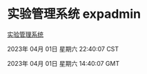 # 实验管理系统 expadmin
[实验管理系统](http://:56808/expadmin-782313d2-e1b1-4ea7-932e-3a55e6a1a4d0/)

2023年 04月 01日 星期六 22:40:07 CST

2023年 04月 01日 星期六 14:40:07 GMT
